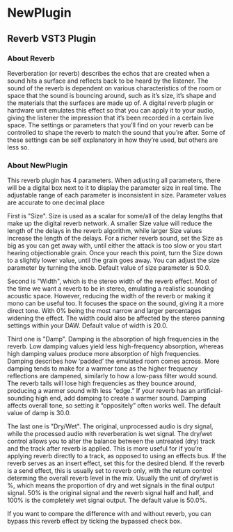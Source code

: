 # NewPlugin

## Reverb VST3 Plugin

### About Reverb

Reverberation (or reverb) describes the echos that are created when a sound hits a surface and reflects back to be heard by the listener. The sound of the reverb is dependent on various characteristics of the room or space that the sound is bouncing around, such as it’s size, it’s shape and the materials that the surfaces are made up of. A digital reverb plugin or hardware unit emulates this effect so that you can apply it to your audio, giving the listener the impression that it’s been recorded in a certain live space. The settings or parameters that you’ll find on your reverb can be controlled to shape the reverb to match the sound that you’re after. Some of these settings can be self explanatory in how they’re used, but others are less so.

### About NewPlugin

This reverb plugin has 4 parameters. When adjusting all parameters, there will be a digital box next to it to display the parameter size in real time. The adjustable range of each parameter is inconsistent in size. Parameter values are accurate to one decimal place

First is "Size". Size is used as a scalar for some/all of the delay lengths that make up the digital reverb network. A smaller Size value will reduce the length of the delays in the reverb algorithm, while larger Size values increase the length of the delays. For a richer reverb sound, set the Size as big as you can get away with, until either the attack is too slow or you start hearing objectionable grain. Once your reach this point, turn the Size down to a slightly lower value, until the grain goes away. You can adjust the size parameter by turning the knob. Default value of size parameter is 50.0.

Second is "Width", which is the stereo width of the reverb effect. Most of the time we want a reverb to be in stereo, emulating a realistic sounding acoustic space. However, reducing the width of the reverb or making it mono can be useful too. It focuses the space on the sound, giving it a more direct tone. With 0% being the most narrow and larger percentages widening the effect. The width could also be affected by the stereo panning settings within your DAW. Default value of width is 20.0.

Third one is "Damp". Damping is the absorption of high frequencies in the reverb. Low damping values yield less high-frequency absorption, whereas high damping values produce more absorption of high frequencies. Damping describes how ‘padded’ the emulated room comes across. More damping tends to make for a warmer tone as the higher frequency reflections are dampened, similarly to how a low-pass filter would sound. The reverb tails will lose high frequencies as they bounce around, producing a warmer sound with less “edge.” If your reverb has an artificial-sounding high end, add damping to create a warmer sound. Damping affects overall tone, so setting it “oppositely” often works well. The default value of damp is 30.0.

The last one is "Dry/Wet". The original, unprocessed audio is dry signal, while the processed audio with reverberation is wet signal. The dry/wet control allows you to alter the balance between the untreated (dry) track and the track after reverb is applied. This is more useful for if you’re applying reverb directly to a track, as opposed to using an effects bus. If the reverb serves as an insert effect, set this for the desired blend. If the reverb is a send effect, this is usually set to reverb only, with the return control determing the overall reverb level in the mix. Usually the unit of dry/wet is %, which means the proportion of dry and wet signals in the final output signal. 50% is the original signal and the reverb signal half and half, and 100% is the completely wet signal output. The default value is 50.0%.

If you want to compare the difference with and without reverb, you can bypass this reverb effect by ticking the bypassed check box.